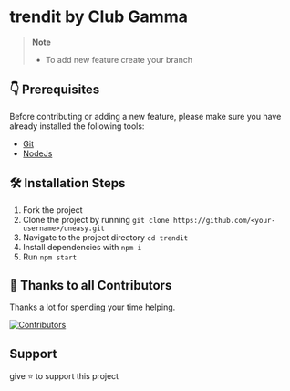 # trendit by Club Gamma

> **Note**
> - To add new feature create your branch

## 👇 Prerequisites

Before contributing or adding a new feature, please make sure you have already installed the following tools:

- [Git](https://git-scm.com/downloads)
- [NodeJs](https://nodejs.org/en/download/)

## 🛠️ Installation Steps

1. Fork the project
2. Clone the project by running `git clone https://github.com/<your-username>/uneasy.git`
3. Navigate to the project directory `cd trendit`
4. Install dependencies with `npm i`
5. Run `npm start`

## 💪 Thanks to all Contributors

Thanks a lot for spending your time helping.

[![Contributors](https://contrib.rocks/image?repo=clubgamma/trendit)](https://github.com/clubgamma/trendit/graphs/contributors)

## Support
give ⭐️ to support this project
